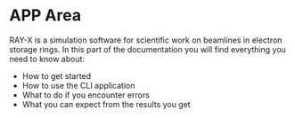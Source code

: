 # APP Area

RAY-X is a simulation software for scientific work on beamlines in electron storage rings.
In this part of the documentation you will find everything you need to know about:
- How to get started
- How to use the CLI application
- What to do if you encounter errors
- What you can expect from the results you get